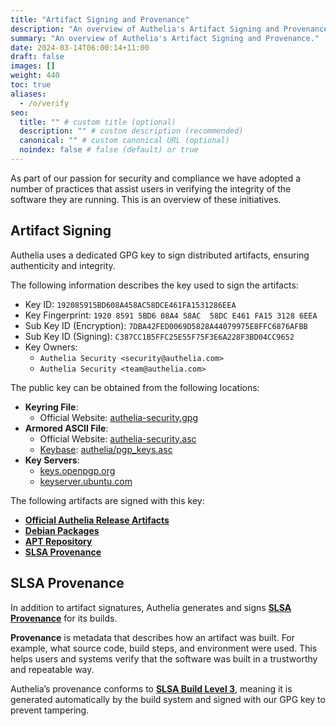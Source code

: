 ```yaml
---
title: "Artifact Signing and Provenance"
description: "An overview of Authelia's Artifact Signing and Provenance."
summary: "An overview of Authelia's Artifact Signing and Provenance."
date: 2024-03-14T06:00:14+11:00
draft: false
images: []
weight: 440
toc: true
aliases:
  - /o/verify
seo:
  title: "" # custom title (optional)
  description: "" # custom description (recommended)
  canonical: "" # custom canonical URL (optional)
  noindex: false # false (default) or true
---
```


As part of our passion for security and compliance we have adopted a number of practices that assist users in verifying
the integrity of the software they are running. This is an overview of these initiatives.

## Artifact Signing

Authelia uses a dedicated GPG key to sign distributed artifacts, ensuring authenticity and integrity.

The following information describes the key used to sign the artifacts:

- Key ID: `192085915BD608A458AC58DCE461FA1531286EEA`
- Key Fingerprint: `1920 8591 5BD6 08A4 58AC  58DC E461 FA15 3128 6EEA`
- Sub Key ID (Encryption): `7DBA42FED0069D5828A44079975E8FFC6876AFBB`
- Sub Key ID (Signing): `C387CC1B5FFC25E55F75F3E6A228F3BD04CC9652`
- Key Owners:
  - `Authelia Security <security@authelia.com>`
  - `Authelia Security <team@authelia.com>`

The public key can be obtained from the following locations:

- **Keyring File**:
  - Official Website: [authelia-security.gpg](https://www.authelia.com/keys/authelia-security.gpg)
- **Armored ASCII File**:
  - Official Website: [authelia-security.asc](https://www.authelia.com/keys/authelia-security.asc)
  - [Keybase](https://keybase.io/): [authelia/pgp_keys.asc](https://keybase.io/authelia/pgp_keys.asc)
- **Key Servers**:
  - [keys.openpgp.org](https://keys.openpgp.org/search?q=192085915BD608A458AC58DCE461FA1531286EEA)
  - [keyserver.ubuntu.com](https://keyserver.ubuntu.com/pks/lookup?search=192085915BD608A458AC58DCE461FA1531286EEA&fingerprint=on&op=index)

The following artifacts are signed with this key:

- **[Official Authelia Release Artifacts](https://github.com/authelia/authelia/releases)**
- **[Debian Packages](../../integration/deployment/bare-metal.md#debian)**
- **[APT Repository](../../integration/deployment/bare-metal.md#apt-repository)**
- **[SLSA Provenance](#slsa-provenance)**

## SLSA Provenance

In addition to artifact signatures, Authelia generates and signs **[SLSA Provenance](https://slsa.dev/)** for its
builds.

**Provenance** is metadata that describes how an artifact was built. For example, what source code, build steps, and
environment were used. This helps users and systems verify that the software was built in a trustworthy and repeatable
way.

Authelia’s provenance conforms to **[SLSA Build Level 3](https://slsa.dev/spec/v1.1/levels)**, meaning it is generated
automatically by the build system and signed with our GPG key to prevent tampering.
